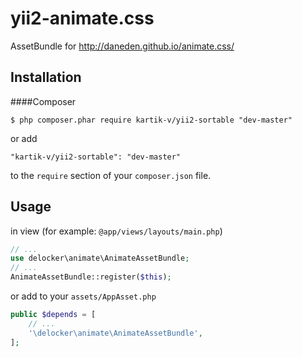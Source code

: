 # yii2-animate.css
AssetBundle for http://daneden.github.io/animate.css/

## Installation

####Composer

```
$ php composer.phar require kartik-v/yii2-sortable "dev-master"
```

or add

```
"kartik-v/yii2-sortable": "dev-master"
```

to the ```require``` section of your `composer.json` file.

## Usage

in view (for example: ```@app/views/layouts/main.php```)

```php
// ...
use delocker\animate\AnimateAssetBundle;
// ...
AnimateAssetBundle::register($this);
```

or add to your ```assets/AppAsset.php```

```php
public $depends = [
    // ...
    '\delocker\animate\AnimateAssetBundle',
];
```